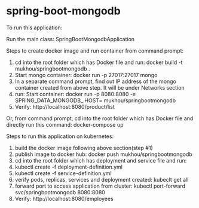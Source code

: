 # spring-boot-mongodb

To run this application:

Run the main class: SpringBootMongodbApplication

Steps to create docker image and run container from command prompt:
1. cd into the root folder which has Docker file and run: docker build -t mukhou/springbootmongodb .
2. Start mongo container: docker run -p 27017:27017 mongo
3. In a separate command prompt, find out IP address of the mongo container created from above step. It will be under Networks section 
4. run: Start container: docker run -p 8080:8080 -e SPRING_DATA_MONGODB_.HOST=<IPaddress>  mukhou/springbootmongodb
3. Verify: http://localhost:8080/product/list

Or, from command prompt, cd into the root folder which has Docker file and
directly run this command: docker-compose up

Steps to run this application on kubernetes:
1. build the docker image following above section(step #1)
2. publish image to docker hub: docker push mukhou/springbootmongodb
3. cd into the root folder which has deployment and service file and run:
4. kubectl create -f deployment-definition.yml
5. kubectl create -f service-definition.yml
6. verify pods, replicas, services and deployment created: kubeclt get all
7. forward port to access application from cluster: kubectl port-forward svc/springbootmongodb 8080:8080
8. Verify: http://localhost:8080/employees



